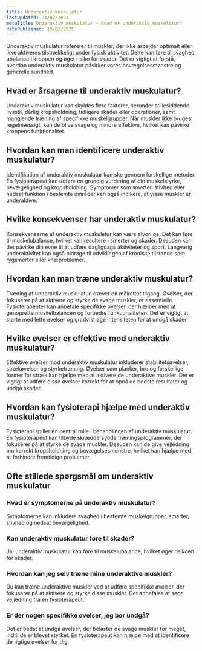 ```yaml
---
title: Underaktiv muskulatur
lastUpdated: 24/02/2024
metaTitle: Underaktiv muskulatur – Hvad er underaktiv muskulatur?
datePublished: 19/02/2025
---
```


Underaktiv muskulatur refererer til muskler, der ikke arbejder optimalt eller ikke aktiveres tilstrækkeligt under fysisk aktivitet. Dette kan føre til svaghed, ubalance i kroppen og øget risiko for skader. Det er vigtigt at forstå, hvordan underaktiv muskulatur påvirker vores bevægelsesmønstre og generelle sundhed.

## Hvad er årsagerne til underaktiv muskulatur?

Underaktiv muskulatur kan skyldes flere faktorer, herunder stillesiddende livsstil, dårlig kropsholdning, tidligere skader eller operationer, samt manglende træning af specifikke muskelgrupper. Når muskler ikke bruges regelmæssigt, kan de blive svage og mindre effektive, hvilket kan påvirke kroppens funktionalitet.

## Hvordan kan man identificere underaktiv muskulatur?

Identifikation af underaktiv muskulatur kan ske gennem forskellige metoder. En fysioterapeut kan udføre en grundig vurdering af din muskelstyrke, bevægelighed og kropsholdning. Symptomer som smerter, stivhed eller nedsat funktion i bestemte områder kan også indikere, at visse muskler er underaktive.

## Hvilke konsekvenser har underaktiv muskulatur?

Konsekvenserne af underaktiv muskulatur kan være alvorlige. Det kan føre til muskelubalance, hvilket kan resultere i smerter og skader. Desuden kan det påvirke din evne til at udføre dagligdags aktiviteter og sport. Langvarig underaktivitet kan også bidrage til udviklingen af kroniske tilstande som rygsmerter eller knæproblemer.

## Hvordan kan man træne underaktiv muskulatur?

Træning af underaktiv muskulatur kræver en målrettet tilgang. Øvelser, der fokuserer på at aktivere og styrke de svage muskler, er essentielle. Fysioterapeuter kan anbefale specifikke øvelser, der hjælper med at genoprette muskelbalancen og forbedre funktionaliteten. Det er vigtigt at starte med lette øvelser og gradvist øge intensiteten for at undgå skader.

## Hvilke øvelser er effektive mod underaktiv muskulatur?

Effektive øvelser mod underaktiv muskulatur inkluderer stabilitetsøvelser, strækøvelser og styrketræning. Øvelser som planker, bro og forskellige former for stræk kan hjælpe med at aktivere de underaktive muskler. Det er vigtigt at udføre disse øvelser korrekt for at opnå de bedste resultater og undgå skader.

## Hvordan kan fysioterapi hjælpe med underaktiv muskulatur?

Fysioterapi spiller en central rolle i behandlingen af underaktiv muskulatur. En fysioterapeut kan tilbyde skræddersyede træningsprogrammer, der fokuserer på at styrke de svage muskler. Desuden kan de give vejledning om korrekt kropsholdning og bevægelsesmønstre, hvilket kan hjælpe med at forhindre fremtidige problemer.

## Ofte stillede spørgsmål om underaktiv muskulatur

### Hvad er symptomerne på underaktiv muskulatur?
Symptomerne kan inkludere svaghed i bestemte muskelgrupper, smerter, stivhed og nedsat bevægelighed.

### Kan underaktiv muskulatur føre til skader?
Ja, underaktiv muskulatur kan føre til muskelubalance, hvilket øger risikoen for skader.

### Hvordan kan jeg selv træne mine underaktive muskler?
Du kan træne underaktive muskler ved at udføre specifikke øvelser, der fokuserer på at aktivere og styrke disse muskler. Det anbefales at søge vejledning fra en fysioterapeut.

### Er der nogen specifikke øvelser, jeg bør undgå?
Det er bedst at undgå øvelser, der belaster de svage muskler for meget, indtil de er blevet styrket. En fysioterapeut kan hjælpe med at identificere de rigtige øvelser for dig.
